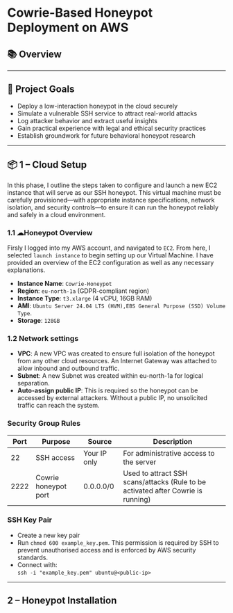 # Cowrie-Based Honeypot Deployment on AWS

## 📚 Overview

<project intro>

---


## 🎯 Project Goals

- Deploy a low-interaction honeypot in the cloud securely
- Simulate a vulnerable SSH service to attract real-world attacks
- Log attacker behavior and extract useful insights
- Gain practical experience with legal and ethical security practices
- Establish groundwork for future behavioral honeypot research

---

## 📦 1 – Cloud Setup
In this phase, I outline the steps taken to configure and launch a new EC2 instance that will serve as our SSH honeypot. This virtual machine must be carefully provisioned—with appropriate instance specifications, network isolation, and security controls—to ensure it can run the honeypot reliably and safely in a cloud environment. 

### 1.1 ☁Honeypot Overview
Firsly I logged into my AWS account, and navigated to `EC2`. From here, I selected `launch instance` to begin setting up our Virtual Machine. I have provided an overview of the EC2 configuration as well as any necessary explanations. 

- **Instance Name**: `Cowrie-Honeypot`
- **Region**: `eu-north-1a` (GDPR-compliant region)
- **Instance Type**: `t3.xlarge` (4 vCPU, 16GB RAM)
- **AMI**: `Ubuntu Server 24.04 LTS (HVM),EBS General Purpose (SSD) Volume Type`.
- **Storage**: `128GB`

### 1.2 Network settings
- **VPC**: A new VPC was created to ensure full isolation of the honeypot from any other cloud resources. An Internet Gateway was attached to allow inbound and outbound traffic.
- **Subnet**: A new Subnet was created within eu-north-1a for logical separation.
- **Auto-assign public IP**: This is required so the honeypot can be accessed by external attackers. Without a public IP, no unsolicited traffic can reach the system.

### Security Group Rules

| Port | Purpose | Source | Description |
|------|---------|--------|-------------|
| 22 | SSH access | Your IP only | For administrative access to the server |
| 2222 | Cowrie honeypot port | 0.0.0.0/0 | Used to attract SSH scans/attacks (Rule to be activated after Cowrie is running) |

### SSH Key Pair
- Create a new key pair
- Run `chmod 600 example_key.pem`. This permission is required by SSH to prevent unauthorised access and is enforced by AWS security standards.
- Connect with:  
  `ssh -i "example_key.pem" ubuntu@<public-ip>`

---

## 2 – Honeypot Installation



